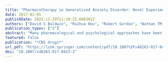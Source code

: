 ```yaml
---
title: "Pharmacotherapy in Generalized Anxiety Disorder: Novel Experimental Medicine Models and Emerging Drug Targets"
date: 2017-01-01
publishDate: 2022-11-29T11:34:25.668301Z
authors: ["David S Baldwin", "Ruihua Hou", "Robert Gordon", "Nathan TM Huneke", "Matthew Garner"]
publication_types: ["2"]
abstract: "Many pharmacological and psychological approaches have been found efficacious in patients with generalized anxiety disorder (GAD), but many treatment-seeking patients will not respond and others will relapse despite continuing with interventions that initially had beneficial effects. Other patients will respond but then stop treatment early because of untoward effects such as sexual dysfunction, drowsiness, and weight gain. There is much scope for the development of novel approaches that could have greater overall effectiveness or acceptability than currently available interventions or that have particular effectiveness in specific clinical subgroups. ‘Experimental medicine’ studies in healthy volunteers model disease states and represent a proof-of-concept approach for the development of novel therapeutic interventions: they determine whether to proceed to pivotal efficacy studies and so can reduce delays in translating innovations into clinical practice. Investigations in healthy volunteers challenged with the inhalation of air ‘enriched’ with 7.5% carbon dioxide (CO2) indicate this technique provides a validated and robust experimental medicine model, mirroring the subjective, autonomic, and cognitive features of GAD. The anxiety response during CO2 challenge probably involves both central noradrenergic neurotransmission and effects on acid-base sensitive receptors and so may stimulate development of novel agents targeted at central chemosensors. Increasing awareness of the potential role of altered cytokine balance in anxiety and the interplay of cytokines with monoaminergic mechanisms may also encourage the investigation of novel agents with modulating effects on immunological profiles. Although seemingly disparate, these two approaches to treatment development may pivot on a shared mechanism in exerting anxiolytic-like effects through pharmacological effects on acid-sensing ion channels."
featured: false
publication: "*CNS drugs*"
url_pdf: "https://link.springer.com/content/pdf/10.1007%2Fs40263-017-0423-2.pdf"
doi: "10.1007/s40263-017-0423-2"
---
```


